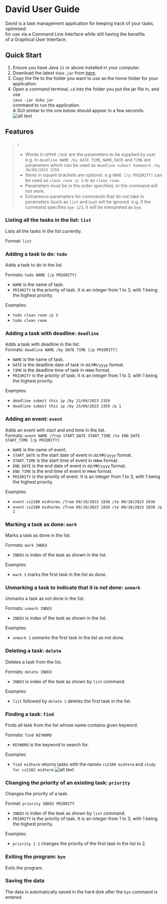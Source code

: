 # David User Guide
David is a task management application for keeping track of your tasks, optimised  
for use via a Command Line Interface while still having the benefits   
of a Graphical User Interface.

## Quick Start

1. Ensure you have Java `11` or above installed in your computer. 
2. Download the latest `duke.jar` from [here](https://github.com/aslam341/ip/releases). 
3. Copy the file to the folder you want to use as the home folder for your application. 
4. Open a command terminal, `cd` into the folder you put the jar file in, and use    
   `java -jar duke.jar`     
   command to run the application.    
   A GUI similar to the one below should appear in a few seconds.    
   ![alt text](Home.png)

## Features

> &#8505;   
> + Words in `UPPER_CASE` are the parameters to be supplied by user  
> e.g. in `deadline NAME /by DATE TIME`, `NAME`, `DATE` and `TIME` are parameters which can be used as
>`deadline submit homework /by 30/09/2023 2359`
> + Items in square brackets are optional.
    e.g `NAME [/p PRIORITY]` can be used as  `clean room /p 3` or as `clean room`.
> + Parameters must be in the order specified, or the command will not work.
> + Extraneous parameters for commands that do not take in parameters (such as `list` and `bye`) will be ignored. 
> e.g. if the command specifies `bye 123`, it will be interpreted as `bye`.

### Listing all the tasks in the list: `list`
Lists all the tasks in the list currently.

Format: `list`

### Adding a task to do: `todo`
Adds a task to do in the list.

Formats: `todo NAME [/p PRIORITY]`
+ `NAME` is the name of task.
+ `PRIORITY` is the priority of task. It is an integer from 1 to 3, with 1 being the highest priority.

Examples:
+ `todo clean room /p 3`
+ `todo clean room`


### Adding a task with deadline: `deadline`
Adds a task with deadline in the list.  
Formats: `deadline NAME /by DATE TIME [/p PRIORITY]`
+ `NAME` is the name of task.
+ `DATE` is the deadline date of task in `dd/MM/yyyy` format.
+ `TIME` is the deadline time of task in `HHmm` format.
+ `PRIORITY` is the priority of task. It is an integer from 1 to 3, with 1 being the highest priority.

Examples:
+ `deadline submit this ip /by 23/09/2023 2359`
+ `deadline submit this ip /by 23/09/2023 2359 /p 1`

### Adding an event: `event`
Adds an event with start and end time in the list.  
Formats: `event NAME /from START_DATE START_TIME /to END_DATE START_TIME [/p PRIORITY]`
+ `NAME` is the name of event.
+ `START_DATE` is the start date of event in `dd/MM/yyyy` format.
+ `START_TIME` is the start time of event in `HHmm` format.
+ `END_DATE` is the end date of event in `dd/MM/yyyy` format.
+ `END_TIME` is the end time of event in `HHmm` format.
+ `PRIORITY` is the priority of event. It is an integer from 1 to 3, with 1 being the highest priority.

Examples:
+ `event cs2100 midterms /from 09/10/2023 1830 /to 09/10/2023 2030`
+ `event cs2100 midterms /from 09/10/2023 1830 /to 09/10/2023 2030 /p 2`

### Marking a task as done: `mark`
Marks a task as done in the list.

Formats: `mark INDEX`
+ `INDEX` is index of the task as shown in the list.

Examples:
+ `mark 1` marks the first task in the list as done.

### Unmarking a task to indicate that it is not done: `unmark`
Unmarks a task as not done in the list.

Formats: `unmark INDEX`
+ `INDEX` is index of the task as shown in the list.

Examples:
+ `unmark 1` unmarks the first task in the list as not done.

### Deleting a task: `delete`
Deletes a task from the list.

Formats: `delete INDEX`
+ `INDEX` is index of the task as shown by `list` command.

Examples:
+ `list` followed by `delete 1` deletes the first task in the list.

### Finding a task: `find`
Finds all task from the list whose name contains given keyword.

Formats: `find KEYWORD`
+ `KEYWORD` is the keyword to search for.

Examples:
+ `find midterm` returns tasks with the names `cs2100 midterm` and `study for cs2102 midterm`
![alt text](Find.png)

### Changing the priority of an existing task: `priority`
Changes the priority of a task.

Format: `priority INDEX PRIORITY`
+ `INDEX` is index of the task as shown by `list` command.
+ `PRIORITY` is the priority of task. It is an integer from 1 to 3, with 1 being the highest priority.

Examples:
+ `priority 1 2` changes the priority of the first task in the list to 2.

### Exiting the program: `bye`
Exits the program.

### Saving the data
The data is automatically saved in the hard disk after the `bye` command is entered.